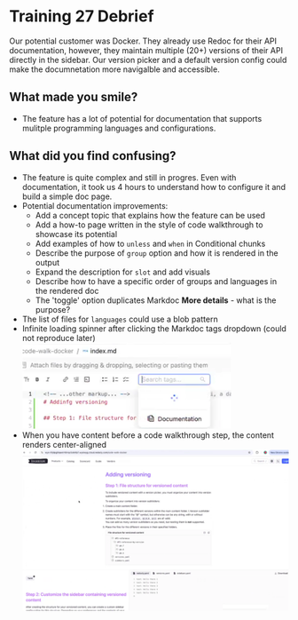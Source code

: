 # Training 27 Debrief

Our potential customer was Docker.
They already use Redoc for their API documentation, however, they maintain multiple (20+) versions of their API directly in the sidebar.
Our version picker and a default version config could make the documnetation more navigalble and accessible.

## What made you smile?

* The feature has a lot of potential for documentation that supports mulitple programming languages and configurations.

## What did you find confusing?

* The feature is quite complex and still in progres. 
  Even with documentation, it took us 4 hours to understand how to configure it and build a simple doc page.
* Potential documentation improvements:
    * Add a concept topic that explains how the feature can be used
    * Add a how-to page written in the style of code walkthrough to showcase its potential
    * Add examples of how to `unless` and `when` in Conditional chunks
    * Describe the purpose of `group` option and how it is rendered in the output
    * Expand the description for `slot` and add visuals
    * Describe how to have a specific order of groups and languages in the rendered doc  
    * The 'toggle' option duplicates Markdoc **More details** - what is the purpose?
* The list of files for `languages` could use a blob pattern
* Infinite loading spinner after clicking the Markdoc tags dropdown (could not reproduce later)
    ![Screenshot 2024-11-28 at 11.03.27.png](./images/Screenshot%202024-11-28%20at%2011.03.27.png)
* When you have content before a code walkthrough step, the content renders center-aligned
    ![Screenshot 2024-11-28 at 11.18.04.png](./images/Screenshot%202024-11-28%20at%2011.18.04.png)

   
